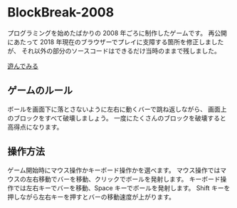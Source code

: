 # BlockBreak-2008
プログラミングを始めたばかりの 2008 年ごろに制作したゲームです。
再公開にあたって 2018 年現在のブラウザーでプレイに支障する箇所を修正しましたが、
それ以外の部分のソースコードはできるだけ当時のままで残しました。

[遊んでみる](https://neofuji.github.io/BlockBreak-2008/)

## ゲームのルール
ボールを画面下に落とさないように左右に動くバーで跳ね返しながら、
画面上のブロックをすべて破壊しましょう。
一度にたくさんのブロックを破壊すると高得点になります。

## 操作方法
ゲーム開始時にマウス操作かキーボード操作かを選べます。
マウス操作ではマウスの左右移動でバーを移動、クリックでボールを発射します。
キーボード操作では左右キーでバーを移動、Space キーでボールを発射します。
Shift キーを押しながら左右キーを押すとバーの移動速度が上がります。
